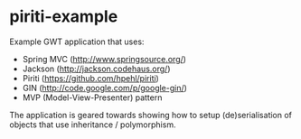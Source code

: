 piriti-example
==============

Example GWT application that uses:
* Spring MVC (http://www.springsource.org/)
* Jackson (http://jackson.codehaus.org/)
* Piriti (https://github.com/hpehl/piriti)
* GIN (http://code.google.com/p/google-gin/)
* MVP (Model-View-Presenter) pattern

The application is geared towards showing how to setup (de)serialisation of objects that use inheritance / polymorphism.

